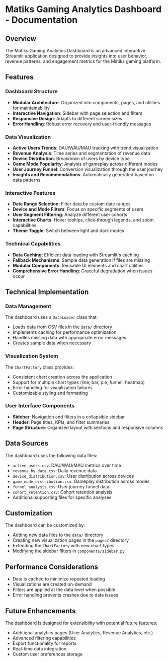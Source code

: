 # Matiks Gaming Analytics Dashboard - Documentation

## Overview
The Matiks Gaming Analytics Dashboard is an advanced interactive Streamlit application designed to provide insights into user behavior, revenue patterns, and engagement metrics for the Matiks gaming platform.

## Features

### Dashboard Structure
- **Modular Architecture**: Organized into components, pages, and utilities for maintainability
- **Interactive Navigation**: Sidebar with page selection and filters
- **Responsive Design**: Adapts to different screen sizes
- **Error Handling**: Robust error recovery and user-friendly messages

### Data Visualization
- **Active Users Trends**: DAU/WAU/MAU tracking with trend visualization
- **Revenue Analysis**: Time series and segmentation of revenue data
- **Device Distribution**: Breakdown of users by device type
- **Game Mode Popularity**: Analysis of gameplay across different modes
- **User Journey Funnel**: Conversion visualization through the user journey
- **Insights and Recommendations**: Automatically generated based on data patterns

### Interactive Features
- **Date Range Selection**: Filter data by custom date ranges
- **Device and Mode Filters**: Focus on specific segments of users
- **User Segment Filtering**: Analyze different user cohorts
- **Interactive Charts**: Hover tooltips, click-through legends, and zoom capabilities
- **Theme Toggle**: Switch between light and dark modes

### Technical Capabilities
- **Data Caching**: Efficient data loading with Streamlit's caching
- **Fallback Mechanisms**: Sample data generation if files are missing
- **Modular Components**: Reusable UI elements and chart utilities
- **Comprehensive Error Handling**: Graceful degradation when issues occur

## Technical Implementation

### Data Management
The dashboard uses a `DataLoader` class that:
- Loads data from CSV files in the `data/` directory
- Implements caching for performance optimization
- Handles missing data with appropriate error messages
- Creates sample data when necessary

### Visualization System
The `ChartFactory` class provides:
- Consistent chart creation across the application
- Support for multiple chart types (line, bar, pie, funnel, heatmap)
- Error handling for visualization failures
- Customizable styling and formatting

### User Interface Components
- **Sidebar**: Navigation and filters in a collapsible sidebar
- **Header**: Page titles, KPIs, and filter summaries
- **Page Structure**: Organized layout with sections and responsive columns

## Data Sources
The dashboard uses the following data files:
- `active_users.csv`: DAU/WAU/MAU metrics over time
- `revenue_by_date.csv`: Daily revenue data
- `device_distribution.csv`: User distribution across devices
- `game_mode_distribution.csv`: Gameplay distribution across modes
- `funnel_analysis.csv`: User journey funnel data
- `cohort_retention.csv`: Cohort retention analysis
- Additional supporting files for specific analyses

## Customization
The dashboard can be customized by:
- Adding new data files to the `data/` directory
- Creating new visualization pages in the `pages/` directory
- Extending the `ChartFactory` with new chart types
- Modifying the sidebar filters in `components/sidebar.py`

## Performance Considerations
- Data is cached to minimize repeated loading
- Visualizations are created on-demand
- Filters are applied at the data level when possible
- Error handling prevents crashes due to data issues

## Future Enhancements
The dashboard is designed for extensibility with potential future features:
- Additional analytics pages (User Analytics, Revenue Analytics, etc.)
- Advanced filtering capabilities
- Export functionality for reports
- Real-time data integration
- Custom user preferences storage

